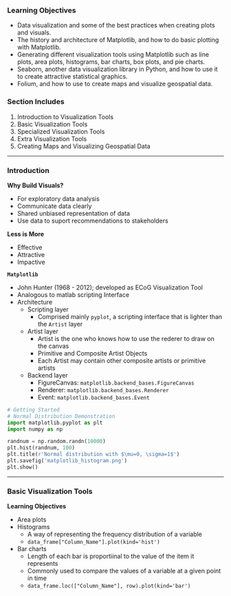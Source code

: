 ### Learning Objectives
* Data visualization and some of the best practices when creating plots and visuals.
* The history and architecture of Matplotlib, and how to do basic plotting with Matplotlib.
* Generating different visualization tools using Matplotlib such as line plots, area plots, histograms, bar charts, box plots, and pie charts.
* Seaborn, another data visualization library in Python, and how to use it to create attractive statistical graphics.
* Folium, and how to use to create maps and visualize geospatial data.

### Section Includes
1. Introduction to Visualization Tools
2. Basic Visualization Tools
3. Specialized Visualization Tools
4. Extra Visualization Tools
5. Creating Maps and Visualizing Geospatial Data

---

### Introduction
**Why Build Visuals?**
* For exploratory data analysis
* Communicate data clearly
* Shared unbiased representation of data
* Use data to suport recommendations to stakeholders

**Less is More**
* Effective
* Attractive
* Impactive

**`Matplotlib`**
* John Hunter (1968 - 2012); developed as ECoG Visualization Tool
* Analogous to matlab scripting Interface
* Architecture
    * Scripting layer
        * Comprised mainly `pyplot`, a scripting interface that is lighter than the `Artist` layer
    * Artist layer
        * Artist is the one who knows how to use the rederer to draw on the canvas
        * Primitive and Composite Artist Objects
        * Each Artist may contain other composite artists or primitive artists
    * Backend layer
        * FigureCanvas: `matplotlib.backend_bases.FigureCanvas`
        * Renderer: `matplotlib.backend_bases.Renderer`
        * Event: `matplotlib.backend_bases.Event`

```Python
# Getting Started
# Normal Distribution Demonstration
import matplotlib.pyplot as plt
import numpy as np

randnum = np.random.randn(10000)
plt.hist(randnum, 100)
plt.title(r'Normal distribution with $\mu=0, \sigma=1$')
plt.savefig('matplotlib_histogram.png')
plt.show()
```

---

### Basic Visualization Tools
**Learning Objectives**
* Area plots
* Histograms
    * A way of representing the frequency distribution of a variable
    * `data_frame["Column_Name"].plot(kind='hist')`
* Bar charts
    * Length of each bar is proportiinal to the value of the item it represents
    * Commonly used to compare the values of a variable at a given point in time
    * `data_frame.loc(["Column_Name"], row).plot(kind='bar')`
